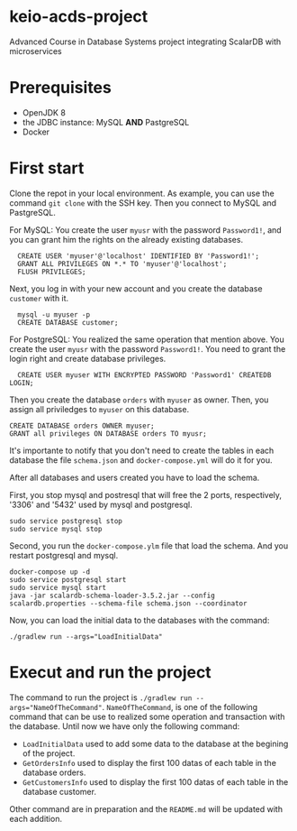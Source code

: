 # keio-acds-project
Advanced Course in Database Systems project integrating ScalarDB with microservices

# Prerequisites
- OpenJDK 8
- the JDBC instance: MySQL **AND** PastgreSQL
- Docker

# First start 
Clone the repot in your local environment. As example, you can use the command `git clone` with the SSH key. 
Then you connect to MySQL and PastgreSQL. 

For MySQL:
  You create the user `myusr` with the password `Password1!`, and you can grant him the rights on the already existing databases. 
```
  CREATE USER 'myuser'@'localhost' IDENTIFIED BY 'Password1!';
  GRANT ALL PRIVILEGES ON *.* TO 'myuser'@'localhost';
  FLUSH PRIVILEGES;
```
  Next, you log in with your new account and you create the database `customer` with it.
```
  mysql -u myuser -p
  CREATE DATABASE customer;
```
For PostgreSQL:
  You realized the same operation that mention above. You create the user `myusr` with the password `Password1!`. You need to grant the login right and create database privileges.
  ```
    CREATE USER myuser WITH ENCRYPTED PASSWORD 'Password1' CREATEDB LOGIN;
  ```
  Then you create the database `orders` with `myuser` as owner. Then, you assign all priviledges to `myuser` on this database.
  ```
  CREATE DATABASE orders OWNER myuser;
  GRANT all privileges ON DATABASE orders TO myusr;
  ```
 It's importante to notify that you don't need to create the tables in each database the file `schema.json` and `docker-compose.yml` will do it for you. 
 
 After all databases and users created you have to load the schema.
 
 First, you stop mysql and postresql that will free the 2 ports, respectively, '3306' and '5432' used by mysql and postgresql. 
 ```
 sudo service postgresql stop
 sudo service mysql stop
 ```
 Second, you run the `docker-compose.ylm` file that load the schema. And you restart postgresql and mysql.
 
 ```
 docker-compose up -d
 sudo service postgresql start
 sudo service mysql start
 java -jar scalardb-schema-loader-3.5.2.jar --config scalardb.properties --schema-file schema.json --coordinator
 ```
 Now, you can load the initial data to the databases with the command: 
 ```
 ./gradlew run --args="LoadInitialData"
 ```
 
 # Execut and run the project
 
 The command to run the project is `./gradlew run --args="NameOfTheCommand"`. `NameOfTheCommand`, is one of the following command that can be use to realized some operation and transaction with the database. Until now we have only the following command:
 - `LoadInitialData` used to add some data to the database at the begining of the project.
 - `GetOrdersInfo` used to display the first 100 datas of each table in the database orders.
 - `GetCustomersInfo` used to display the first 100 datas of each table in the database customer.
 
 Other command are in preparation and the `README.md` will be updated with each addition. 
